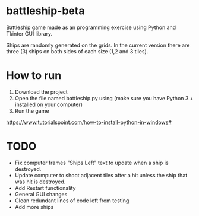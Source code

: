 # battleship-beta

Battleship game made as an programming exercise using Python and Tkinter GUI library.

Ships are randomly generated on the grids. In the current version there are three (3) ships on both sides of each size (1,2 and 3 tiles).

# How to run

1. Download the project
2. Open the file named battleship.py using (make sure you have Python 3.+ installed on your computer)
3. Run the game

https://www.tutorialspoint.com/how-to-install-python-in-windows#

# TODO

- Fix computer frames "Ships Left" text to update when a ship is destroyed.
- Update computer to shoot adjacent tiles after a hit unless the ship that was hit is destroyed.
- Add Restart functionality
- General GUI changes
- Clean redundant lines of code left from testing
- Add more ships
